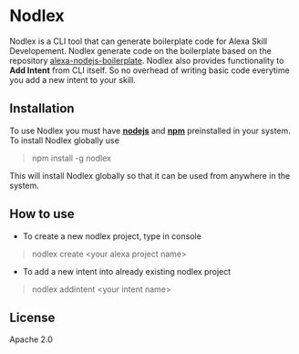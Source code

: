 # Nodlex
Nodlex is a CLI tool that can generate boilerplate code for Alexa Skill Developement. Nodlex generate code on the boilerplate based on the repository [alexa-nodejs-boilerplate](https://github.com/as-ajitsingh/alexa-nodejs-boilerplate.git). Nodlex also provides functionality to **Add Intent** from CLI itself. So no overhead of writing basic code everytime you add a new intent to your skill. 

 ## Installation
 To use Nodlex you must have [**nodejs**](https://nodejs.org/) and [**npm**](https://nodejs.org/) preinstalled in your system. To install Nodlex globally use 

> npm install -g nodlex

This will install Nodlex globally so that it can be used from anywhere in the system.

## How to use

 - To create a new nodlex project, type in console  

> nodlex create \<your alexa project name\>

 - To add a new intent into already existing nodlex project

> nodlex addintent \<your intent name\>

## License
Apache 2.0